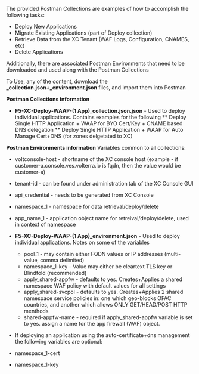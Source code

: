 The provided Postman Collections are examples of how to accomplish the following tasks:

* Deploy New Applications
* Migrate Existing Applications (part of Deploy collection)
* Retrieve Data from the XC Tenant (WAF Logs, Configuration, CNAMES, etc)
* Delete Applications

Additionally, there are associated Postman Environments that need to be downloaded and used along with the Postman Collections

To Use, any of the content, download the **_collection.json+_environment.json** files, and import them into Postman


**Postman Collections information**
* **F5-XC-Deploy-WAAP-(1 App)_collection.json.json** - Used to deploy individual applications.  Contains examples for the following
** Deploy Single HTTP Application + WAAP for BYO Cert/Key + CNAME based DNS delegation
** Deploy Single HTTP Application + WAAP for Auto Manage Cert+DNS (for zones delgetated to XC)


**Postman Environments information**
Variables common to all collections:
* voltconsole-host - shortname of the XC console host (example - if customer-a.console.ves.volterra.io is fqdn, then the value would be customer-a)
* tenant-id - can be found under administration tab of the XC Console GUI
* api_credential - needs to be generated from XC Console
* namespace_1 - namespace for data retrieval/deploy/delete
* app_name_1 - application object name for retreival/deploy/delete, used in context of namespace

* **F5-XC-Deploy-WAAP-(1 App)_environment.json** - Used to deploy individual applications.  Notes on some of the variables
  * pool_1 - may contain either FQDN values or IP addresses (multi-value, comma delimited)
  * namespace_1-key - Value may either be cleartext TLS key or Blindfold (recommended)
  * apply_shared-appfw - defaults to yes.  Creates+Applies a shared namespace WAF policy with default values for all settings
  * apply_shared-svcpol - defaults to yes.  Creates+Applies 2 shared namespace service policies in: one which geo-blocks OFAC countries, and another which allows ONLY GET/HEAD/POST HTTP menthods
  * shared-appfw-name - required if apply_shared-appfw variable is set to yes.  assign a name for the app firewall (WAF) object.

* If deploying an application using the auto-certificate+dns management the following variables are optional:
*   namespace_1-cert
*   namespace_1-key
